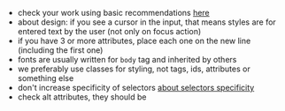 - check your work using basic recommendations [here](https://github.com/mate-academy/layout_colored-blocks/blob/master/checklist.md)
- about design: if you see a cursor in the input, that means styles are for entered text by the user (not only on focus action)
- if you have 3 or more attributes, place each one on the new line (including the first one)
- fonts are usually written for `body` tag and inherited by others
- we preferably use classes for styling, not tags, ids, attributes or something else
- don't increase specificity of selectors [about selectors specificity](https://www.w3schools.com/css/css_specificity.asp)
- check alt attributes, they should be 
